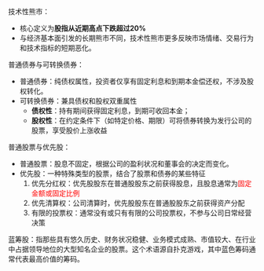 
技术性熊市：
- 核心定义为​**​股指从近期高点下跌超过20%​**​
- 与经济基本面引发的长期熊市不同，技术性熊市更多反映市场情绪、交易行为和技术指标的短期恶化。

普通债券与可转换债券：
- 普通债券：纯债权属性，投资者仅享有固定利息和到期本金偿还权，不涉及股权转化。
- 可转换债券：兼具债权和股权双重属性
	- **债权性​**​：持有期间获得固定利息，到期可收回本金；
	- **股权性​**​：在约定条件下（如特定价格、期限）可将债券转换为发行公司的股票，享受股价上涨收益

普通股票与优先股：
- 普通股票：股息不固定，根据公司的盈利状况和董事会的决定而变化。
- 优先股：一种特殊类型的股票，结合了股票和债券的某些特征
	1. 优先分红权：优先股股东在普通股股东之前获得股息，且股息通常为<font color="#ff0000">固定金额或固定比例</font>
	2. 优先清算权：公司清算时，优先股股东在普通股股东之前获得资产分配
	3. 有限的投票权：通常没有或只有有限的公司投票权，不参与公司日常经营决策

蓝筹股：指那些具有悠久历史、财务状况稳健、业务模式成熟、市值较大、在行业中占据领导地位的大型知名企业的股票。这个术语源自扑克游戏，其中蓝色筹码通常代表最高价值的筹码。

